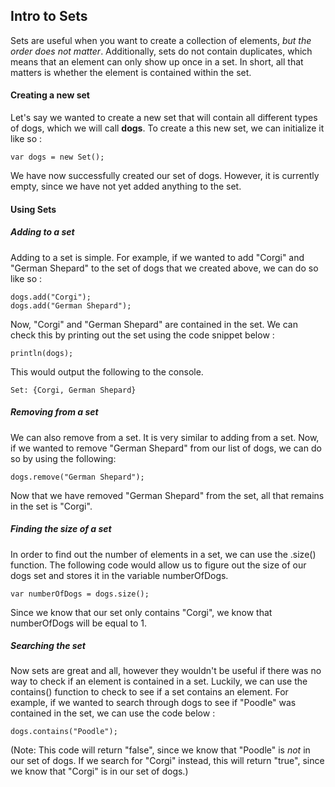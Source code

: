 ## Intro to Sets

Sets are useful when you want to create a collection of elements, *but the order does not matter*. Additionally, sets do not contain duplicates, which means that an element can only show up once in a set. In short, all that matters is whether the element is contained within the set.


#### Creating a new set
Let's say we wanted to create a new set that will contain all different types of dogs, which we will call **dogs**. To create a this new set, we can initialize it like so :

```
var dogs = new Set();
```

We have now successfully created our set of dogs. However, it is currently empty, since we have not yet added anything to the set.

#### Using Sets

##### Adding to a set

Adding to a set is simple. For example, if we wanted to add "Corgi" and "German Shepard" to the set of dogs that we created above, we can do so like so :

```
dogs.add("Corgi");
dogs.add("German Shepard");
```

Now, "Corgi" and "German Shepard" are contained in the set. We can check this by printing out the set using the code snippet below :

```
println(dogs);
```

This would output the following to the console.
```
Set: {Corgi, German Shepard}
```



##### Removing from a set

We can also remove from a set. It is very similar to adding from a set. Now, if we wanted to remove "German Shepard" from our list of dogs, we can do so by using the following: 

```
dogs.remove("German Shepard");
```

Now that we have removed "German Shepard" from the set, all that remains in the set is "Corgi".

##### Finding the size of a set

In order to find out the number of elements in a set, we can use the .size() function. The following code would allow us to figure out the size of our dogs set and stores it in the variable numberOfDogs.

```
var numberOfDogs = dogs.size();
```

Since we know that our set only contains "Corgi", we know that numberOfDogs will be equal to 1.

##### Searching the set

Now sets are great and all, however they wouldn't be useful if there was no way to check if an element is contained in a set. Luckily, we can use the contains() function to check to see if a set contains an element. For example, if we wanted to search through dogs to see if "Poodle" was contained in the set, we can use the code below :
```
dogs.contains("Poodle");
```
(Note: This code will return "false", since we know that "Poodle" is *not* in our set of dogs. If we search for "Corgi" instead, this will return "true", since we know that "Corgi" is in our set of dogs.)







